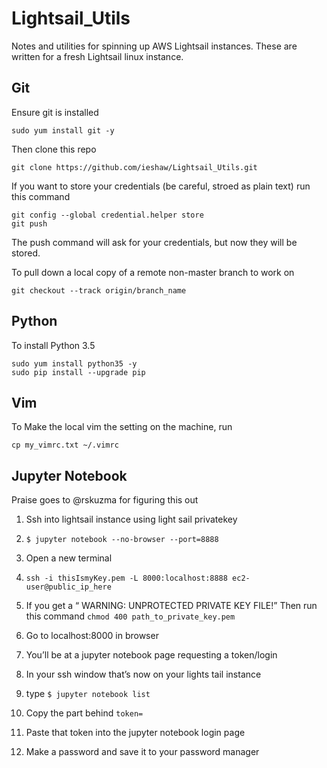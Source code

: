 # Lightsail_Utils
Notes and utilities for spinning up AWS Lightsail instances. 
These are written for a fresh Lightsail linux instance.

## Git

Ensure git is installed

```
sudo yum install git -y
```

Then clone this repo

```
git clone https://github.com/ieshaw/Lightsail_Utils.git
```

If you want to store your credentials (be careful, stroed as plain text) run this command

```
git config --global credential.helper store
git push 
```

The push command will ask for your credentials, but now they will be stored.

To pull down a local copy of a remote non-master branch to work on

```
git checkout --track origin/branch_name
```

## Python

To install Python 3.5

```
sudo yum install python35 -y
sudo pip install --upgrade pip
``` 

## Vim

To Make the local vim the setting on the machine, run

```
cp my_vimrc.txt ~/.vimrc
```

## Jupyter Notebook

Praise goes to @rskuzma for figuring this out

1. Ssh into lightsail instance using light sail privatekey 

2. `$ jupyter notebook --no-browser --port=8888 `

3. Open a new terminal 

4. `ssh -i thisIsmyKey.pem -L 8000:localhost:8888 ec2-user@public_ip_here` 

5. If you get a “ WARNING: UNPROTECTED PRIVATE KEY FILE!” Then run this command `chmod 400 path_to_private_key.pem` 

6. Go to localhost:8000 in browser 

7. You’ll be at a jupyter notebook page requesting a token/login 

8. In your ssh window that’s now on your lights tail instance 

9. type `$ jupyter notebook list `

10. Copy the part behind `token=` 

11. Paste that token into the jupyter notebook login page 

12. Make a password and save it to your password manager 
